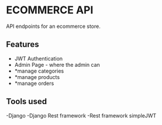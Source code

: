 # ECOMMERCE API

API endpoints for an ecommerce store.

## Features
- JWT Authentication
- Admin Page - where the admin can
 - *manage categories
 - *manage products
 - *manage orders

## Tools used
-Django
-Django Rest framework
-Rest framework simpleJWT
